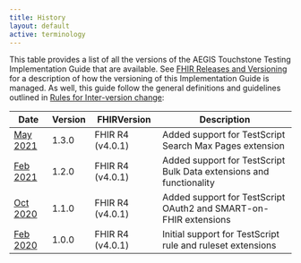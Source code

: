 ```yaml
---
title: History
layout: default
active: terminology
---
```


This table provides a list of all the versions of the AEGIS Touchstone Testing Implementation Guide that are available. See [FHIR Releases and Versioning](http://build.fhir.org/versions.html#versions) for a description of how the versioning of this Implementation Guide is managed.  As well, this guide follow the general definitions and guidelines outlined in [Rules for Inter-version change](http://build.fhir.org/versions.html#change):

|Date|Version|FHIRVersion|Description|
|---|---|---|---|
|[May 2021](../1.3.0/index.html)|1.3.0|FHIR R4 (v4.0.1)|Added support for TestScript Search Max Pages extension|
|[Feb 2021](../1.2.0/index.html)|1.2.0|FHIR R4 (v4.0.1)|Added support for TestScript Bulk Data extensions and functionality|
|[Oct 2020](../1.1.0/index.html)|1.1.0|FHIR R4 (v4.0.1)|Added support for TestScript OAuth2 and SMART-on-FHIR extensions|
|[Feb 2020](../1.0.0/index.html)|1.0.0|FHIR R4 (v4.0.1)|Initial support for TestScript rule and ruleset extensions|
